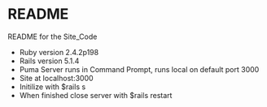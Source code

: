 # README

README for the Site_Code


* Ruby version 2.4.2p198
* Rails version 5.1.4
* Puma Server runs in Command Prompt, runs local on default port 3000
* Site at localhost:3000
* Initilize with $rails s 
* When finished close server with $rails restart

